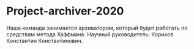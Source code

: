 # Project-archiver-2020
Наша команда занимается архиватором, который будет работать по средствам метода Хаффмана.  Научный руководитель: Кориков Константин Константинович.
